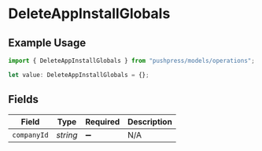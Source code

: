 # DeleteAppInstallGlobals

## Example Usage

```typescript
import { DeleteAppInstallGlobals } from "pushpress/models/operations";

let value: DeleteAppInstallGlobals = {};
```

## Fields

| Field              | Type               | Required           | Description        |
| ------------------ | ------------------ | ------------------ | ------------------ |
| `companyId`        | *string*           | :heavy_minus_sign: | N/A                |